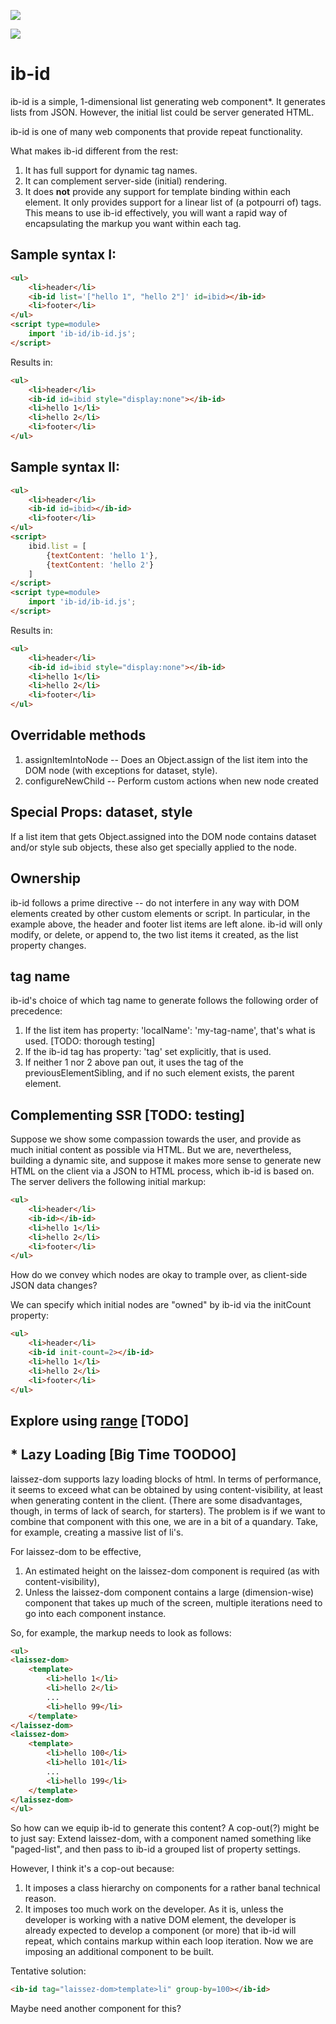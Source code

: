 <a href="https://nodei.co/npm/ib-id/"><img src="https://nodei.co/npm/ib-id.png"></a>

<img src="https://badgen.net/bundlephobia/minzip/ib-id">

# ib-id

ib-id is a simple, 1-dimensional list generating web component*.  It generates lists from JSON.  However, the initial list could be server generated HTML.

ib-id is one of many web components that provide repeat functionality.

What makes ib-id different from the rest:

1.  It has full support for dynamic tag names.
2.  It can complement server-side (initial) rendering.
3.  It does **not** provide any support for template binding within each element.  It only provides support for a linear list of (a potpourri of) tags.  This means to use ib-id effectively, you will want a rapid way of encapsulating the markup you want within each tag. 

## Sample syntax I:

```html
<ul>
    <li>header</li>
    <ib-id list='["hello 1", "hello 2"]' id=ibid></ib-id>
    <li>footer</li>
</ul>
<script type=module>
    import 'ib-id/ib-id.js';
</script>
```

Results in:

```html
<ul>
    <li>header</li>
    <ib-id id=ibid style="display:none"></ib-id>
    <li>hello 1</li>
    <li>hello 2</li>
    <li>footer</li>
</ul>
```

## Sample syntax II:

```html
<ul>
    <li>header</li>
    <ib-id id=ibid></ib-id>
    <li>footer</li>
</ul>
<script>
    ibid.list = [
        {textContent: 'hello 1'},
        {textContent: 'hello 2'}
    ]
</script>
<script type=module>
    import 'ib-id/ib-id.js';
</script>
```

Results in:

```html
<ul>
    <li>header</li>
    <ib-id id=ibid style="display:none"></ib-id>
    <li>hello 1</li>
    <li>hello 2</li>
    <li>footer</li>
</ul>
```

## Overridable methods

1.  assignItemIntoNode -- Does an Object.assign of the list item into the DOM node (with exceptions for dataset, style). 
2.  configureNewChild -- Perform custom actions when new node created

## Special Props:  dataset, style

If a list item that gets Object.assigned into the DOM node contains dataset and/or style sub objects, these also get specially applied to the node.

## Ownership

ib-id follows a prime directive -- do not interfere in any way with DOM elements created by other custom elements or script.  In particular, in the example above, the header and footer list items are left alone.  ib-id will only modify, or delete, or append to, the two list items it created, as the list property changes.

## tag name

ib-id's choice of which tag name to generate follows the following order of precedence:

1.  If the list item has property:  'localName': 'my-tag-name', that's what is used. [TODO:  thorough testing]
2.  If the ib-id tag has property: 'tag' set explicitly, that is used.
3.  If neither 1 nor 2 above pan out, it uses the tag of the previousElementSibling, and if no such element exists, the parent element.

## Complementing SSR [TODO: testing]

Suppose we show some compassion towards the user, and provide as much initial content as possible via HTML.  But we are, nevertheless, building a dynamic site, and suppose it makes more sense to generate new HTML on the client via a JSON to HTML process, which ib-id is based on.  The server delivers the following initial markup:

```html
<ul>
    <li>header</li>
    <ib-id></ib-id>
    <li>hello 1</li>
    <li>hello 2</li>
    <li>footer</li>
</ul>
```

How do we convey which nodes are okay to trample over, as client-side JSON data changes?

We can specify which initial nodes are "owned" by ib-id via the initCount property:

```html
<ul>
    <li>header</li>
    <ib-id init-count=2></ib-id>
    <li>hello 1</li>
    <li>hello 2</li>
    <li>footer</li>
</ul>
```

## Explore using [range](https://github.com/WICG/webcomponents/issues/901#issuecomment-742195795) [TODO]


## * Lazy Loading [Big Time TOODOO]

laissez-dom supports lazy loading blocks of html.  In terms of performance, it seems to exceed what can be obtained by using content-visibility, at least when generating content in the client.  (There are some disadvantages, though, in terms of lack of search, for starters).  The problem is if we want to combine that component with this one, we are in a bit of a quandary.  Take, for example, creating a massive list of li's.

For laissez-dom to be effective, 

1.  An estimated height on the laissez-dom component is required (as with content-visibility), 
2.  Unless the laissez-dom component contains a large (dimension-wise) component that takes up much of the screen, multiple iterations need to go into each component instance.

So, for example, the markup needs to look as follows:

```html
<ul>
<laissez-dom>
    <template>
        <li>hello 1</li>
        <li>hello 2</li>
        ...
        <li>hello 99</li>
    </template>
</laissez-dom>
<laissez-dom>
    <template>
        <li>hello 100</li>
        <li>hello 101</li>
        ...
        <li>hello 199</li>
    </template>
</laissez-dom>
</ul>
```

So how can we equip ib-id to generate this content?  A cop-out(?) might be to just say:  Extend laissez-dom, with a component named something like "paged-list", and then pass to ib-id a grouped list of property settings.

However, I think it's a cop-out because:

1.  It imposes a class hierarchy on components for a rather banal technical reason.
2.  It imposes too much work on the developer.  As it is, unless the developer is working with a native DOM element, the developer is already expected to develop a component (or more) that ib-id will repeat, which contains markup within each loop iteration.  Now we are imposing an additional component to be built.

Tentative solution:

```html
<ib-id tag="laissez-dom>template>li" group-by=100></ib-id>
```

Maybe need another component for this?  





